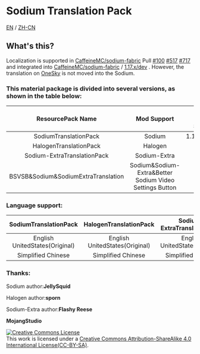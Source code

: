 # Sodium Translation Pack

[EN](https://github.com/TexBlock/SodiumTranslationPack/blob/master/README-EN.md) / [ZH-CN](https://gitee.com/TexTrue/SodiumTranslationPack/blob/master/README.md)
## What's this?

Localization is supported in [CaffeineMC/sodium-fabric](https://github.com/CaffeineMC/sodium-fabric) Pull [#100](https://github.com/CaffeineMC/sodium-fabric/pull/100) [#517](https://github.com/CaffeineMC/sodium-fabric/pull/517) [#717](https://github.com/CaffeineMC/sodium-fabric/pull/717) and integrated into [CaffeineMC/sodium-fabric](https://github.com/CaffeineMC/sodium-fabric) / [1.17.x/dev](https://github.com/CaffeineMC/sodium-fabric/tree/1.17.x/dev) . However, the translation on [OneSky](https://jellysquid.oneskyapp.com/collaboration/project?id=366422) is not moved into the Sodium.

### This material package is divided into several versions, as shown in the table below:

|       ResourcePack Name       |   Mod Support   | Game Version Support | ModLoader |
| :---------------------------: | :-------------: | :------------------: | :-------: |
|     SodiumTranslationPack     |     Sodium      |    1.16.x/1.17.x     |  Fabric   |
| HalogenTranslationPack | Halogen |        1.16.x        |   Forge   |
|  Sodium-ExtraTranslationPack  |  Sodium-Extra   |       1.17.x       |  Fabric   |
| BSVSB&Sodium&SodiumExtraTranslation | Sodium&Sodium-Extra&Better Sodium Video Settings Button |    1.17.x     |  Fabric   |



### Language support:

|     SodiumTranslationPack      | HalogenTranslationPack | Sodium-ExtraTranslationPack  |
| :----------------------------: | :----------------------------: | :----------------------------------------: |
| English UnitedStates(Original) | English UnitedStates(Original) |       English UnitedStates(Original)       |
|       Simplified Chinese       |       Simplified Chinese       |             Simplified Chinese             |


### Thanks:

Sodium author:**JellySquid**

Halogen author:**sporn**

Sodium-Extra author:**Flashy Reese**

**MojangStudio**


<a rel="license" href="http://creativecommons.org/licenses/by-sa/4.0/"><img alt="Creative Commons License" style="border-width:0" src="https://i.creativecommons.org/l/by-sa/4.0/88x31.png" /></a><br />This work is licensed under a <a rel="license" href="http://creativecommons.org/licenses/by-sa/4.0/">Creative Commons Attribution-ShareAlike 4.0 International License(CC-BY-SA)</a>.
